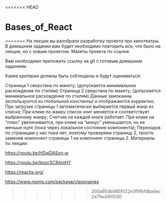 <<<<<<< HEAD
# Bases_of_React
=======
На лекции вы разобрали разработку проекта про кинотеатры. В домашнем задании вам будет необходимо повторить все, что было на лекции, но с новым проектом. Макеты проекта по ссылке.

Вам необходимо приложить ссылку на git с готовым домашним заданием.

Какие критерии должны быть соблюдены и будут оцениваться:

Страница 1 сверстана по макету; (допускается минимальное расхождение по стилям)
Страница 2 сверстана по макету; (допускается минимальное расхождение по стилям)
Данные замоканны (используются из глобальной константы) и отображаются корректно;
При загрузке страницы 1 автоматически выбирается первый жанр из списка;
При клике по жанру список книг меняется и соответствует выбранному жанру;
Счетчик на каждой книге работает. При клике на “плюс” увеличивается, при клике на “минус” уменьшается, но не меньше нуля (пока через локальное состояние компонента);
Переходов по страницам у нас пока нет, поэтому проверяем страницу 2, просто заменив компонент страницы 1 на компонент страницы 2.
Материалы по лекции:

https://youtu.be/HDajDASxn-w

https://youtu.be/bnzcSC8AmHY

https://reactjs.org/

https://www.npmjs.com/package/classnames
>>>>>>> 200a95db985f022e3f8fbfdbadec2a7facb60030
